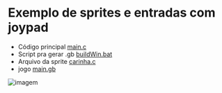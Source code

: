 # Exemplo de sprites e entradas com  joypad

* Código principal [main.c](main.c)
* Script pra gerar .gb [buildWin.bat](buildWin.bat)
* Arquivo da sprite [carinha.c](carinha.c)
* jogo [main.gb](main.gb)

![imagem](https://user-images.githubusercontent.com/22078551/80167192-220c6080-85b6-11ea-9700-c1cad4c10c85.png)
